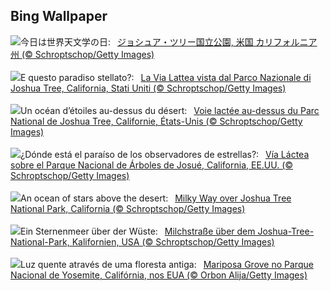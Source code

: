 ## Bing Wallpaper
![](https://www.bing.com/th?id=OHR.JTNPMilkyWay_JA-JP0040708702_UHD.jpg&w=1000)今日は世界天文学の日:&nbsp;&ensp;[ジョシュア・ツリー国立公園, 米国 カリフォルニア州 (© Schroptschop/Getty Images)](https://www.bing.com/th?id=OHR.JTNPMilkyWay_JA-JP0040708702_UHD.jpg)
<br><br/>
![](https://www.bing.com/th?id=OHR.JTNPMilkyWay_IT-IT0241234588_UHD.jpg&w=1000)E questo paradiso stellato?:&nbsp;&ensp;[La Via Lattea vista dal Parco Nazionale di Joshua Tree, California, Stati Uniti (© Schroptschop/Getty Images)](https://www.bing.com/th?id=OHR.JTNPMilkyWay_IT-IT0241234588_UHD.jpg)
<br><br/>
![](https://www.bing.com/th?id=OHR.JTNPMilkyWay_FR-FR2094769565_UHD.jpg&w=1000)Un océan d’étoiles au-dessus du désert:&nbsp;&ensp;[Voie lactée au-dessus du Parc National de Joshua Tree, Californie, États-Unis (© Schroptschop/Getty Images)](https://www.bing.com/th?id=OHR.JTNPMilkyWay_FR-FR2094769565_UHD.jpg)
<br><br/>
![](https://www.bing.com/th?id=OHR.JTNPMilkyWay_ES-ES8173705095_UHD.jpg&w=1000)¿Dónde está el paraíso de los observadores de estrellas?:&nbsp;&ensp;[Vía Láctea sobre el Parque Nacional de Árboles de Josué, California, EE.UU. (© Schroptschop/Getty Images)](https://www.bing.com/th?id=OHR.JTNPMilkyWay_ES-ES8173705095_UHD.jpg)
<br><br/>
![](https://www.bing.com/th?id=OHR.JTNPMilkyWay_EN-GB5660603519_UHD.jpg&w=1000)An ocean of stars above the desert:&nbsp;&ensp;[Milky Way over Joshua Tree National Park, California (© Schroptschop/Getty Images)](https://www.bing.com/th?id=OHR.JTNPMilkyWay_EN-GB5660603519_UHD.jpg)
<br><br/>
![](https://www.bing.com/th?id=OHR.JTNPMilkyWay_DE-DE7405272282_UHD.jpg&w=1000)Ein Sternenmeer über der Wüste:&nbsp;&ensp;[Milchstraße über dem Joshua-Tree-National-Park, Kalifornien, USA (© Schroptschop/Getty Images)](https://www.bing.com/th?id=OHR.JTNPMilkyWay_DE-DE7405272282_UHD.jpg)
<br><br/>
![](https://www.bing.com/th?id=OHR.MariposaGrove_PT-BR5231629704_UHD.jpg&w=1000)Luz quente através de uma floresta antiga:&nbsp;&ensp;[Mariposa Grove no Parque Nacional de Yosemite, Califórnia, nos EUA  (© Orbon Alija/Getty Images)](https://www.bing.com/th?id=OHR.MariposaGrove_PT-BR5231629704_UHD.jpg)
<br><br/>
